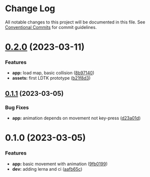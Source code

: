 # Change Log

All notable changes to this project will be documented in this file.
See [Conventional Commits](https://conventionalcommits.org) for commit guidelines.

# [0.2.0](https://github.com/xi72yow/Slimacy/compare/v0.1.1...v0.2.0) (2023-03-11)


### Features

* **app:** load map, basic collision ([8b97140](https://github.com/xi72yow/Slimacy/commit/8b97140e5778cc989cd351a8a3160a0790727521))
* **assets:** first LDTK prototype ([b21f8d3](https://github.com/xi72yow/Slimacy/commit/b21f8d31dbea8f5d62daa4c23c1f13cb7d995f27))





## [0.1.1](https://github.com/xi72yow/Slimacy/compare/v0.1.0...v0.1.1) (2023-03-05)


### Bug Fixes

* **app:** animation depends on movement not key-press ([d23a01d](https://github.com/xi72yow/Slimacy/commit/d23a01d98e1b8fecec21aa5cf0b9a5585475979c))





# 0.1.0 (2023-03-05)


### Features

* **app:** basic movement with animation ([9fb0199](https://github.com/xi72yow/Slimacy/commit/9fb0199a9ef6c0aa31da3eff41d08d11389337d0))
* **dev:** adding lerna and ci ([aafb65c](https://github.com/xi72yow/Slimacy/commit/aafb65c9758da496e6f9d0cdabe0c82069d33ec8))
